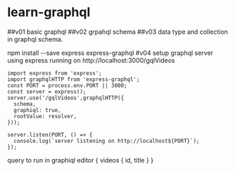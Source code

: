 # learn-graphql
##v01
  basic graphql
##v02
  grpahql schema
##v03
  data type and collection in graphql schema.

npm install --save express express-graphql 
#v04
  setup graphql server using express
  running on
  http://localhost:3000/gqlVideos
```
import express from 'express';
import graphqlHTTP from 'express-graphql';
const PORT = process.env.PORT || 3000;
const server = express();
server.use('/gqlVideos',graphqlHTTP({
  schema, 
  graphiql: true,
  rootValue: resolver,
}));

server.listen(PORT, () => {
  console.log(`server listening on http://localhost${PORT}`);
});
```
query to run in graphiql editor
{
  videos {
    id,
    title
  }
}
